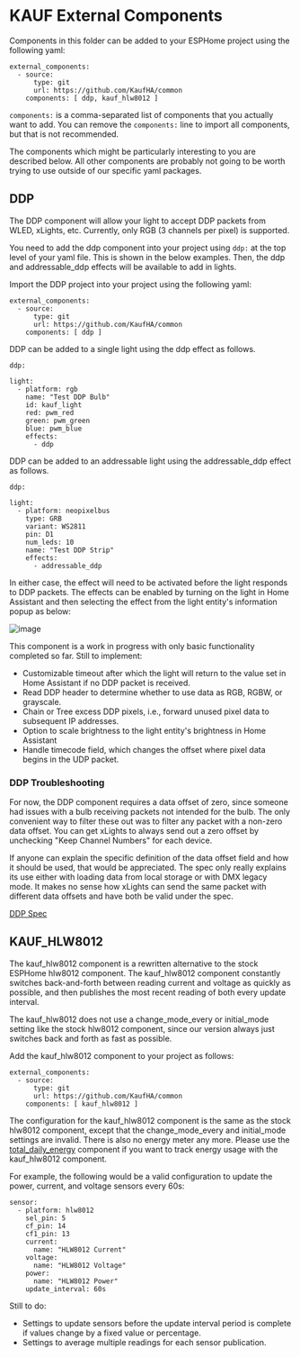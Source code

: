 # KAUF External Components

Components in this folder can be added to your ESPHome project using the following yaml:

```
external_components:
  - source:
      type: git
      url: https://github.com/KaufHA/common
    components: [ ddp, kauf_hlw8012 ]
```

`components:` is a comma-separated list of components that you actually want to add.  You can remove the `components:` line to import all components, but that is not recommended.

The components which might be particularly interesting to you are described below.  All other components are probably not going to be worth trying to use outside of our specific yaml packages.

## DDP

The DDP component will allow your light to accept DDP packets from WLED, xLights, etc.  Currently, only RGB (3 channels per pixel) is supported.

You need to add the ddp component into your project using `ddp:` at the top level of your yaml file.  This is shown in the below examples.  Then, the ddp and addressable_ddp effects will be available to add in lights.

Import the DDP project into your project using the following yaml:

```
external_components:
  - source:
      type: git
      url: https://github.com/KaufHA/common
    components: [ ddp ]
```

DDP can be added to a single light using the ddp effect as follows.

```
ddp:

light:
  - platform: rgb
    name: "Test DDP Bulb"
    id: kauf_light
    red: pwm_red
    green: pwm_green
    blue: pwm_blue
    effects:
      - ddp
```

DDP can be added to an addressable light using the addressable_ddp effect as follows.

```
ddp:

light:
  - platform: neopixelbus
    type: GRB
    variant: WS2811
    pin: D1
    num_leds: 10
    name: "Test DDP Strip"
    effects:
      - addressable_ddp
```

In either case, the effect will need to be activated before the light responds to DDP packets.  The effects can be enabled by turning on the light in Home Assistant and then selecting the effect from the light entity's information popup as below:

![image](https://user-images.githubusercontent.com/89616381/206888603-fbd7d5e8-6ccd-4c30-bac6-235cc163dc8c.png)

This component is a work in progress with only basic functionality completed so far.  Still to implement:
- Customizable timeout after which the light will return to the value set in Home Assistant if no DDP packet is received.
- Read DDP header to determine whether to use data as RGB, RGBW, or grayscale.
- Chain or Tree excess DDP pixels, i.e., forward unused pixel data to subsequent IP addresses.
- Option to scale brightness to the light entity's brightness in Home Assistant
- Handle timecode field, which changes the offset where pixel data begins in the UDP packet.

### DDP Troubleshooting

For now, the DDP component requires a data offset of zero, since someone had issues with a bulb receiving packets not intended for the bulb.  The only convenient way to filter these out was to filter any packet with a non-zero data offset.  You can get xLights to always send out a zero offset by unchecking "Keep Channel Numbers" for each device.

If anyone can explain the specific definition of the data offset field and how it should be used, that would be appreciated.  The spec only really explains its use either with loading data from local storage or with DMX legacy mode.  It makes no sense how xLights can send the same packet with different data offsets and have both be valid under the spec.

[DDP Spec](http://www.3waylabs.com/ddp/)

## KAUF_HLW8012

The kauf_hlw8012 component is a rewritten alternative to the stock ESPHome hlw8012 component.  The kauf_hlw8012 component constantly switches back-and-forth between reading current and voltage as quickly as possible, and then publishes the most recent reading of both every update interval.

The kauf_hlw8012 does not use a change_mode_every or initial_mode setting like the stock hlw8012 component, since our version always just switches back and forth as fast as possible.

Add the kauf_hlw8012 component to your project as follows:

```
external_components:
  - source:
      type: git
      url: https://github.com/KaufHA/common
    components: [ kauf_hlw8012 ]
```

The configuration for the kauf_hlw8012 component is the same as the stock hlw8012 component, except that the change_mode_every and initial_mode settings are invalid.  There is also no energy meter any more.  Please use the [total_daily_energy](https://esphome.io/components/sensor/total_daily_energy.html) component if you want to track energy usage with the kauf_hlw8012 component.

For example, the following would be a valid configuration to update the power, current, and voltage sensors every 60s:

```
sensor:
  - platform: hlw8012
    sel_pin: 5
    cf_pin: 14
    cf1_pin: 13
    current:
      name: "HLW8012 Current"
    voltage:
      name: "HLW8012 Voltage"
    power:
      name: "HLW8012 Power"
    update_interval: 60s
```

Still to do:
- Settings to update sensors before the update interval period is complete if values change by a fixed value or percentage.
- Settings to average multiple readings for each sensor publication.
